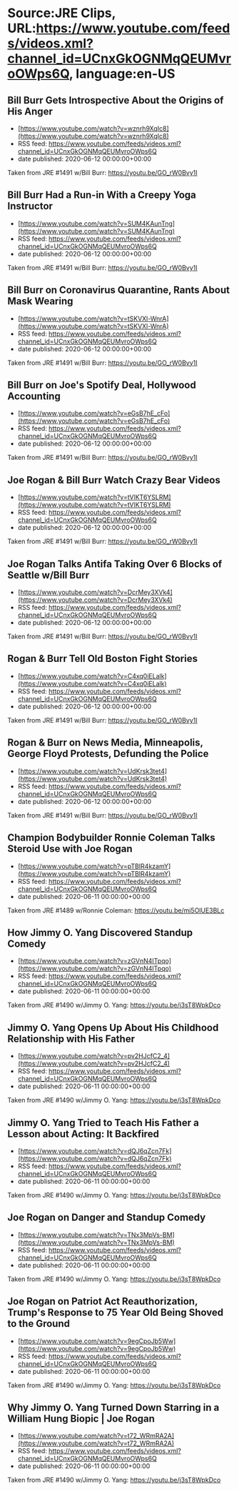 # Source:JRE Clips, URL:https://www.youtube.com/feeds/videos.xml?channel_id=UCnxGkOGNMqQEUMvroOWps6Q, language:en-US

## Bill Burr Gets Introspective About the Origins of His Anger
 - [https://www.youtube.com/watch?v=wznrh9XqIc8](https://www.youtube.com/watch?v=wznrh9XqIc8)
 - RSS feed: https://www.youtube.com/feeds/videos.xml?channel_id=UCnxGkOGNMqQEUMvroOWps6Q
 - date published: 2020-06-12 00:00:00+00:00

Taken from JRE #1491 w/Bill Burr: https://youtu.be/GO_rW0Bvy1I

## Bill Burr Had a Run-in With a Creepy Yoga Instructor
 - [https://www.youtube.com/watch?v=SUM4KAunTng](https://www.youtube.com/watch?v=SUM4KAunTng)
 - RSS feed: https://www.youtube.com/feeds/videos.xml?channel_id=UCnxGkOGNMqQEUMvroOWps6Q
 - date published: 2020-06-12 00:00:00+00:00

Taken from JRE #1491 w/Bill Burr: https://youtu.be/GO_rW0Bvy1I

## Bill Burr on Coronavirus Quarantine, Rants About Mask Wearing
 - [https://www.youtube.com/watch?v=tSKVXl-WnrA](https://www.youtube.com/watch?v=tSKVXl-WnrA)
 - RSS feed: https://www.youtube.com/feeds/videos.xml?channel_id=UCnxGkOGNMqQEUMvroOWps6Q
 - date published: 2020-06-12 00:00:00+00:00

Taken from JRE #1491 w/Bill Burr:
https://youtu.be/GO_rW0Bvy1I

## Bill Burr on Joe's Spotify Deal, Hollywood Accounting
 - [https://www.youtube.com/watch?v=eGsB7hE_cFo](https://www.youtube.com/watch?v=eGsB7hE_cFo)
 - RSS feed: https://www.youtube.com/feeds/videos.xml?channel_id=UCnxGkOGNMqQEUMvroOWps6Q
 - date published: 2020-06-12 00:00:00+00:00

Taken from JRE #1491 w/Bill Burr: 
https://youtu.be/GO_rW0Bvy1I

## Joe Rogan & Bill Burr Watch Crazy Bear Videos
 - [https://www.youtube.com/watch?v=tVlKT6YSLRM](https://www.youtube.com/watch?v=tVlKT6YSLRM)
 - RSS feed: https://www.youtube.com/feeds/videos.xml?channel_id=UCnxGkOGNMqQEUMvroOWps6Q
 - date published: 2020-06-12 00:00:00+00:00

Taken from JRE #1491 w/Bill Burr:
https://youtu.be/GO_rW0Bvy1I

## Joe Rogan Talks Antifa Taking Over 6 Blocks of Seattle w/Bill Burr
 - [https://www.youtube.com/watch?v=DcrMey3XVk4](https://www.youtube.com/watch?v=DcrMey3XVk4)
 - RSS feed: https://www.youtube.com/feeds/videos.xml?channel_id=UCnxGkOGNMqQEUMvroOWps6Q
 - date published: 2020-06-12 00:00:00+00:00

Taken from JRE #1491 w/Bill Burr:
https://youtu.be/GO_rW0Bvy1I

## Rogan & Burr Tell Old Boston Fight Stories
 - [https://www.youtube.com/watch?v=C4xq0iELalk](https://www.youtube.com/watch?v=C4xq0iELalk)
 - RSS feed: https://www.youtube.com/feeds/videos.xml?channel_id=UCnxGkOGNMqQEUMvroOWps6Q
 - date published: 2020-06-12 00:00:00+00:00

Taken from JRE #1491 w/Bill Burr:
https://youtu.be/GO_rW0Bvy1I

## Rogan & Burr on News Media, Minneapolis, George Floyd Protests, Defunding the Police
 - [https://www.youtube.com/watch?v=UdKrsk3tet4](https://www.youtube.com/watch?v=UdKrsk3tet4)
 - RSS feed: https://www.youtube.com/feeds/videos.xml?channel_id=UCnxGkOGNMqQEUMvroOWps6Q
 - date published: 2020-06-12 00:00:00+00:00

Taken from JRE #1491 w/Bill Burr:
https://youtu.be/GO_rW0Bvy1I

## Champion Bodybuilder Ronnie Coleman Talks Steroid Use with Joe Rogan
 - [https://www.youtube.com/watch?v=pTBIR4kzamY](https://www.youtube.com/watch?v=pTBIR4kzamY)
 - RSS feed: https://www.youtube.com/feeds/videos.xml?channel_id=UCnxGkOGNMqQEUMvroOWps6Q
 - date published: 2020-06-11 00:00:00+00:00

Taken from JRE #1489 w/Ronnie Coleman:
https://youtu.be/mi5OlUE3BLc

## How Jimmy O. Yang Discovered Standup Comedy
 - [https://www.youtube.com/watch?v=zGVnN4ITpqo](https://www.youtube.com/watch?v=zGVnN4ITpqo)
 - RSS feed: https://www.youtube.com/feeds/videos.xml?channel_id=UCnxGkOGNMqQEUMvroOWps6Q
 - date published: 2020-06-11 00:00:00+00:00

Taken from JRE #1490 w/Jimmy O. Yang: https://youtu.be/j3sT8WpkDco

## Jimmy O. Yang Opens Up About His Childhood Relationship with His Father
 - [https://www.youtube.com/watch?v=pv2HJcfC2_4](https://www.youtube.com/watch?v=pv2HJcfC2_4)
 - RSS feed: https://www.youtube.com/feeds/videos.xml?channel_id=UCnxGkOGNMqQEUMvroOWps6Q
 - date published: 2020-06-11 00:00:00+00:00

Taken from JRE #1490 w/Jimmy O. Yang: https://youtu.be/j3sT8WpkDco

## Jimmy O. Yang Tried to Teach His Father a Lesson about Acting: It Backfired
 - [https://www.youtube.com/watch?v=dQJ6qZcn7Fk](https://www.youtube.com/watch?v=dQJ6qZcn7Fk)
 - RSS feed: https://www.youtube.com/feeds/videos.xml?channel_id=UCnxGkOGNMqQEUMvroOWps6Q
 - date published: 2020-06-11 00:00:00+00:00

Taken from JRE #1490 w/Jimmy O. Yang: https://youtu.be/j3sT8WpkDco

## Joe Rogan on Danger and Standup Comedy
 - [https://www.youtube.com/watch?v=TNx3MpVs-BM](https://www.youtube.com/watch?v=TNx3MpVs-BM)
 - RSS feed: https://www.youtube.com/feeds/videos.xml?channel_id=UCnxGkOGNMqQEUMvroOWps6Q
 - date published: 2020-06-11 00:00:00+00:00

Taken from JRE #1490 w/Jimmy O. Yang: https://youtu.be/j3sT8WpkDco

## Joe Rogan on Patriot Act Reauthorization, Trump's Response to 75 Year Old Being Shoved to the Ground
 - [https://www.youtube.com/watch?v=9egCpoJb5Ww](https://www.youtube.com/watch?v=9egCpoJb5Ww)
 - RSS feed: https://www.youtube.com/feeds/videos.xml?channel_id=UCnxGkOGNMqQEUMvroOWps6Q
 - date published: 2020-06-11 00:00:00+00:00

Taken from JRE #1490 w/Jimmy O. Yang: 
https://youtu.be/j3sT8WpkDco

## Why Jimmy O. Yang Turned Down Starring in a William Hung Biopic | Joe Rogan
 - [https://www.youtube.com/watch?v=t72_WRmRA2A](https://www.youtube.com/watch?v=t72_WRmRA2A)
 - RSS feed: https://www.youtube.com/feeds/videos.xml?channel_id=UCnxGkOGNMqQEUMvroOWps6Q
 - date published: 2020-06-11 00:00:00+00:00

Taken from JRE #1490 w/Jimmy O. Yang: 
https://youtu.be/j3sT8WpkDco

